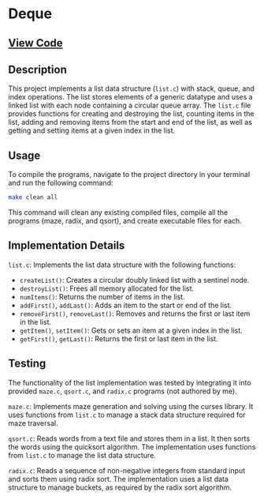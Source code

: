 # Deque 

## [View Code](https://github.com/ImTimTong/Projects/tree/main/Deque)

## Description
This project implements a list data structure (`list.c`) with stack, queue, and index operations. The list stores elements of a generic datatype and uses a linked list with each node containing a circular queue array. The `list.c` file provides functions for creating and destroying the list, counting items in the list, adding and removing items from the start and end of the list, as well as getting and setting items at a given index in the list.

## Usage
To compile the programs, navigate to the project directory in your terminal and run the following command:

```bash
make clean all
```
This command will clean any existing compiled files, compile all the programs (maze, radix, and qsort), and create executable files for each.

## Implementation Details
`list.c`: Implements the list data structure with the following functions:
  - `createList()`: Creates a circular doubly linked list with a sentinel node.
  - `destroyList()`: Frees all memory allocated for the list.
  - `numItems()`: Returns the number of items in the list.
  - `addFirst()`, `addLast()`: Adds an item to the start or end of the list.
  - `removeFirst()`, `removeLast()`: Removes and returns the first or last item in the list.
  - `getItem()`, `setItem()`: Gets or sets an item at a given index in the list.
  - `getFirst()`, `getLast()`: Returns the first or last item in the list.
    
## Testing
The functionality of the list implementation was tested by integrating it into provided `maze.c`, `qsort.c`, and `radix.c` programs (not authored by me).

`maze.c`: Implements maze generation and solving using the curses library. It uses functions from `list.c` to manage a stack data structure required for maze traversal.

`qsort.c`: Reads words from a text file and stores them in a list. It then sorts the words using the quicksort algorithm. The implementation uses functions from `list.c` to manage the list data structure.

`radix.c`: Reads a sequence of non-negative integers from standard input and sorts them using radix sort. The implementation uses a list data structure to manage buckets, as required by the radix sort algorithm.
